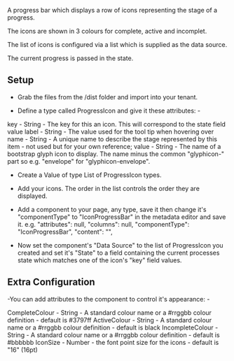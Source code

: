 A progress bar which displays a row of icons representing the stage of a progress.

The icons are shown in 3 colours for complete, active and incomplet.

The list of icons is configured via a list which is supplied as the data source.

The current progress is passed in the state.

## Setup

- Grab the files from the /dist folder and import into your tenant.

- Define a type called ProgressIcon and give it these attributes: -

key - String - The key for this an icon.  This will correspond to the state field value
label - String - The value used for the tool tip when hovering over
name - String - A unique name to describe the stage represented by this item - not used but for your own reference;
value - String - The name of a bootstrap glyph icon to display.  The name minus the common "glyphicon-" part so e.g. "envelope" for "glyphicon-envelope".

- Create a Value of type List of ProgressIcon types. 

- Add your icons.  The order in the list controls the order they are displayed.

- Add a component to your page, any type, save it then change it's "componentType" to "IconProgressBar" in the metadata editor and save it.
e.g. 
            "attributes": null,
            "columns": null,
            "componentType": "IconProgressBar",
            "content": "",

- Now set the component's "Data Source" to the list of ProgressIcon you created and set it's "State" to a field containing the current processes state which matches one of the icon's "key" field values.



## Extra Configuration

-You can add attributes to the component to control it's appearance: -

CompleteColour  - String - A standard colour name or a #rrggbb colour definition - default is #3797ff
ActiveColour  - String - A standard colour name or a #rrggbb colour definition - default is black
IncompleteColour  - String - A standard colour name or a #rrggbb colour definition - default is #bbbbbb
IconSize    - Number - the font point size for the icons - default is "16" (16pt)

